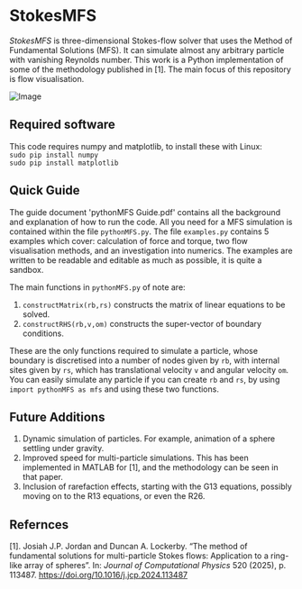 # StokesMFS
_StokesMFS_ is three-dimensional Stokes-flow solver that uses the Method of Fundamental Solutions (MFS). It can simulate almost any arbitrary particle with vanishing Reynolds number. This work is a Python implementation of some of the methodology published in [1]. The main focus of this repository is flow visualisation. 

![Image](https://github.com/user-attachments/assets/addfc926-54e0-4230-806c-ca8c20cf7540)

## Required software
This code requires numpy and matplotlib, to install these with Linux:\
`sudo pip install numpy`\
`sudo pip install matplotlib`

## Quick Guide
The guide document 'pythonMFS Guide.pdf' contains all the background and explanation of how to run the code. All you need for a MFS simulation is contained within the file `pythonMFS.py`. The file `examples.py` contains 5 examples which cover: calculation of force and torque, two flow visualisation methods, and an investigation into numerics. The examples are written to be readable and editable as much as possible, it is quite a sandbox.

The main functions in `pythonMFS.py` of note are:
1. `constructMatrix(rb,rs)` constructs the matrix of linear equations to be solved.
2. `constructRHS(rb,v,om)` constructs the super-vector of boundary conditions.

These are the only functions required to simulate a particle, whose boundary is discretised into a number of nodes given by `rb`, with internal sites given by `rs`, which has translational velocity `v` and angular velocity `om`. You can easily simulate any particle if you can create `rb` and `rs`, by using `import pythonMFS as mfs` and using these two functions.

## Future Additions
1. Dynamic simulation of particles. For example, animation of a sphere settling under gravity.
2. Improved speed for multi-particle simulations. This has been implemented in MATLAB for [1], and the methodology can be seen in that paper.
3. Inclusion of rarefaction effects, starting with the G13 equations, possibly moving on to the R13 equations, or even the R26.

## Refernces 
[1]. Josiah J.P. Jordan and Duncan A. Lockerby. “The method of fundamental solutions for multi-particle Stokes flows: Application to a ring-like array of spheres”. In: _Journal of Computational Physics_ 520 (2025), p. 113487. https://doi.org/10.1016/j.jcp.2024.113487
